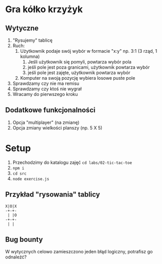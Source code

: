 # Gra kółko krzyżyk

## Wytyczne

1. "Rysujemy" tablicę
2. Ruch:
   1. Użytkownik podaje swój wybór w formacie "x:y" np. 3:1 (3 rząd, 1 kolumna)
      1. Jeśli użytkownik się pomyli, powtarza wybór pola
      2. jeśli pole jest poza granicami, użytkownik powtarza wybór
      3. jeśli pole jest zajęte, użytkownik powtarza wybór
   2. Komputer na swoją pozycję wybiera losowe puste pole
3. Sprawdzamy czy nie ma remisu
4. Sprawdzamy czy ktoś nie wygrał
5. Wracamy do pierwszego kroku


## Dodatkowe funkcjonalności

1. Opcja "multiplayer" (na zmianę)
2. Opcja zmiany wielkości planszy (np. 5 X 5)

# Setup

1. Przechodzimy do katalogu zajęć ```cd labs/02-tic-tac-toe```
2. ```npm i```
3. ```cd src```
4. ```node exercise.js```

## Przykład "rysowania" tablicy

```
X|O|X
-+-+-
 | |O
-+-+-
 | | 
```

## Bug bounty

W wytycznych celowo zamieszczono jeden błąd logiczny, potrafisz go odnaleźć?